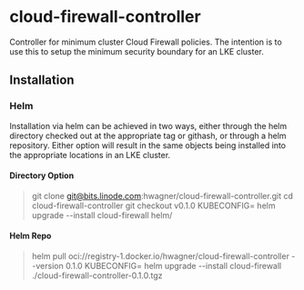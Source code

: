 # cloud-firewall-controller
Controller for minimum cluster Cloud Firewall policies. The intention is to use this to setup the minimum security boundary for an LKE cluster.

## Installation
### Helm
Installation via helm can be achieved in two ways, either through the helm directory checked out at the appropriate tag or githash, or through a helm repository. Either option will result in the same objects being installed into the appropriate locations in an LKE cluster.

#### Directory Option
> git clone git@bits.linode.com:hwagner/cloud-firewall-controller.git
> cd cloud-firewall-controller
> git checkout v0.1.0
> KUBECONFIG=<kubeconfig-path> helm upgrade --install cloud-firewall helm/
  
#### Helm Repo
> helm pull oci://registry-1.docker.io/hwagner/cloud-firewall-controller --version 0.1.0
> KUBECONFIG=<kubeconfig path> helm upgrade --install cloud-firewall ./cloud-firewall-controller-0.1.0.tgz
